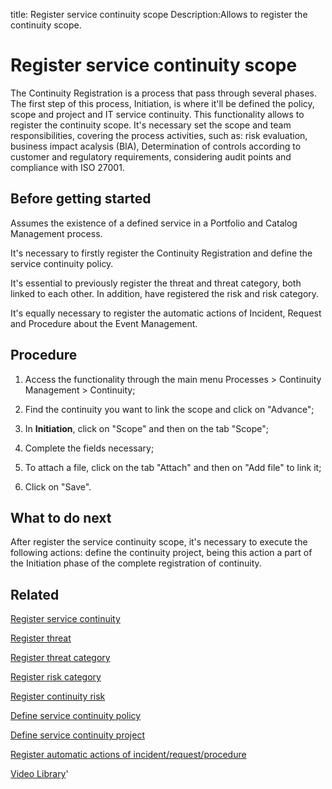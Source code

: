 title: Register service continuity scope
Description:Allows to register the continuity scope.
# Register service continuity scope

The Continuity Registration is a process that pass through several phases. The first step of this process, Initiation, is where it'll be defined the policy, scope and project and IT service continuity. This functionality allows to register the continuity scope.
It's necessary set the scope and team responsibilities, covering the process activities, such as: risk evaluation, business impact acalysis (BIA), Determination of controls according to customer and regulatory requirements, considering audit points and compliance with ISO 27001.

Before getting started
--------------------------

Assumes the existence of a defined service in a Portfolio and Catalog Management
process.

It's necessary to firstly register the Continuity Registration and define the
service continuity policy.

It's essential to previously register the threat and threat category, both
linked to each other. In addition, have registered the risk and risk category.

It's equally necessary to register the automatic actions of Incident, Request
and Procedure about the Event Management.

Procedure
-------------

1.  Access the functionality through the main menu Processes \> Continuity
    Management \> Continuity;

2.  Find the continuity you want to link the scope and click on "Advance";

3.  In **Initiation**, click on "Scope" and then on the tab "Scope";

4.  Complete the fields necessary;

5.  To attach a file, click on the tab "Attach" and then on "Add file" to link
    it;

6.  Click on "Save".

What to do next
-------------------

After register the service continuity scope, it's necessary to execute the
following actions: define the continuity project, being this action a part of
the Initiation phase of the complete registration of continuity.

Related
-----------

[Register service continuity](/en-us/citsmart-platform-9/processes/continuity/use/register-service-continuity.html)

[Register threat](/en-us/citsmart-platform-9/processes/continuity/configuration/register-threat.html)

[Register threat category](/en-us/citsmart-platform-9/processes/continuity/configuration/threat-category.html)

[Register risk category](/en-us/citsmart-platform-9/processes/continuity/configuration/risk-category.html)

[Register continuity risk](/en-us/citsmart-platform-9/processes/continuity/configuration/register-continuity-risk.html)

[Define service continuity policy](/en-us/citsmart-platform-9/processes/continuity/use/continuity-policy.html)

[Define service continuity project](/en-us/citsmart-platform-9/processes/continuity/use/service-continuity-project.html)

[Register automatic actions of incident/request/procedure](/en-us/citsmart-platform-9/additional-features/automation-of-operation/configuration/register-automatic-actions-incident-request-procedure.html)


<i class='fa fa-youtube-play  fa-2x' style='color:#97ce17;vertical-align: middle;'> </i> [Video Library](https://www.youtube.com/playlist?list=PLB5qK2uzf2RPwpIsGu97d5LVHeTNzpTMC)'

<!-- !!! tip "About"

    <b>Product/Version:</b> CITSmart | 9.00 &nbsp;&nbsp;
    <b>Updated:</b>01/07/2019 – Larissa Lourenço

